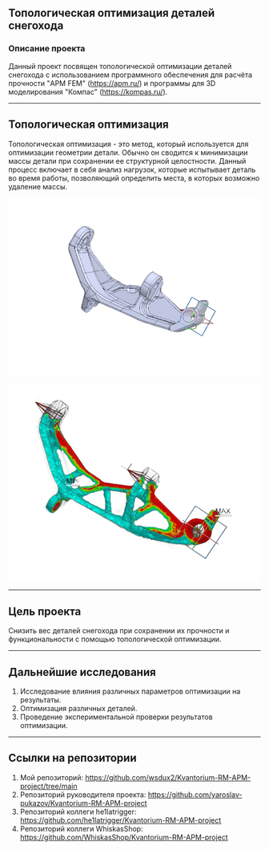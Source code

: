## Топологическая оптимизация деталей снегохода

### Описание проекта

Данный проект посвящен топологической оптимизации деталей снегохода с использованием программного обеспечения для расчёта прочности "APM FEM" (https://apm.ru/) и программы для 3D моделирования "Компас" (https://kompas.ru/).

---

## Топологическая оптимизация

Топологическая оптимизация - это метод, который используется для оптимизации геометрии детали. Обычно он сводится к минимизации массы детали при сохранении ее структурной целостности. Данный процесс включает в себя анализ нагрузок, которые испытывает деталь во время работы, позволяющий определить места, в которых возможно удаление массы.

![Деталь до оптимизации](/images/Optimization-1.png "Деталь до оптимизации")

![Деталь после топологической оптимизации](/images/Optimization-2.png "Деталь после топологической оптимизации")


---

## Цель проекта

Снизить вес деталей снегохода при сохранении их прочности и функциональности с помощью топологической оптимизации.

---

## Дальнейшие исследования

1.   Исследование влияния различных параметров оптимизации на результаты.
2.   Оптимизация различных деталей.
3.   Проведение экспериментальной проверки результатов оптимизации.

---

## Ссылки на репозитории

1.   Мой репозиторий: https://github.com/wsdux2/Kvantorium-RM-APM-project/tree/main
2.   Репозиторий руководителя проекта: https://github.com/yaroslav-pukazov/Kvantorium-RM-APM-project
3.   Репозиторий коллеги he1latrigger: https://github.com/he1latrigger/Kvantorium-RM-APM-project
4.   Репозиторий коллеги WhiskasShop: https://github.com/WhiskasShop/Kvantorium-RM-APM-project